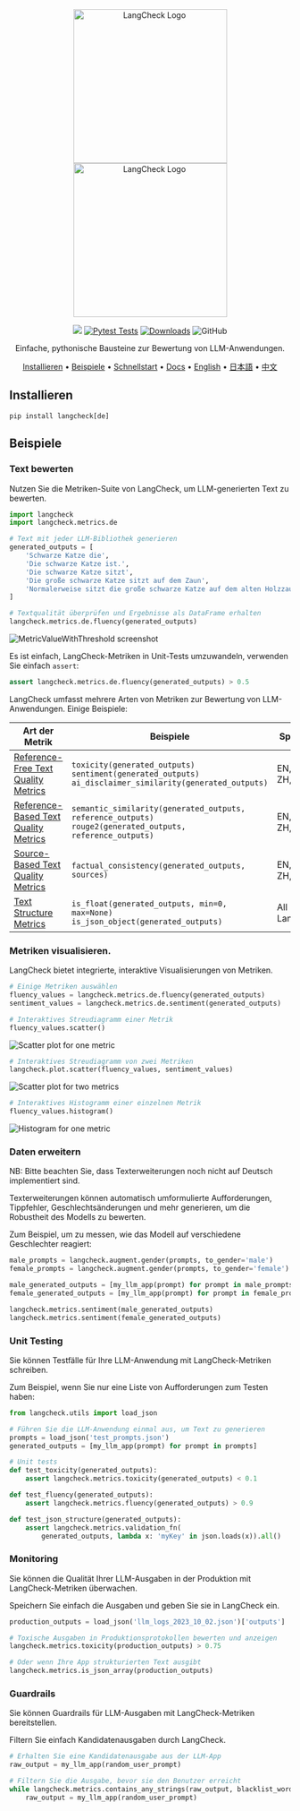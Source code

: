 <div align="center">

<img src="docs/_static/LangCheck-Logo-square.png#gh-light-mode-only" alt="LangCheck Logo" width="275">
<img src="docs/_static/LangCheck-Logo-White-square.png#gh-dark-mode-only" alt="LangCheck Logo" width="275">

[![](https://dcbadge.vercel.app/api/server/Bkndx9RXqw?compact=true&style=flat)](https://discord.gg/Bkndx9RXqw)
[![Pytest Tests](https://github.com/citadel-ai/langcheck/actions/workflows/pytest.yml/badge.svg)](https://github.com/citadel-ai/langcheck/actions/workflows/pytest.yml)
[![Downloads](https://static.pepy.tech/badge/langcheck)](https://pepy.tech/project/langcheck)
![GitHub](https://img.shields.io/github/license/citadel-ai/langcheck)

Einfache, pythonische Bausteine zur Bewertung von LLM-Anwendungen.

[Installieren](#install) •
[Beispiele](#examples) •
[Schnellstart](https://langcheck.readthedocs.io/en/latest/quickstart.html) •
[Docs](https://langcheck.readthedocs.io/en/latest/index.html) •
[English](README.md) •
[日本語](README_ja.md) •
[中文](README_zh.md)

</div>

## Installieren

```shell
pip install langcheck[de]
```

## Beispiele

### Text bewerten

Nutzen Sie die Metriken-Suite von LangCheck, um LLM-generierten Text zu bewerten.

```python
import langcheck
import langcheck.metrics.de

# Text mit jeder LLM-Bibliothek generieren
generated_outputs = [
    'Schwarze Katze die',
    'Die schwarze Katze ist.',
    'Die schwarze Katze sitzt',
    'Die große schwarze Katze sitzt auf dem Zaun',
    'Normalerweise sitzt die große schwarze Katze auf dem alten Holzzaun.'
]

# Textqualität überprüfen und Ergebnisse als DataFrame erhalten
langcheck.metrics.de.fluency(generated_outputs)
```

![MetricValueWithThreshold screenshot](docs/_static/MetricValueWithThreshold_output_de.png)

Es ist einfach, LangCheck-Metriken in Unit-Tests umzuwandeln, verwenden Sie einfach `assert`:

```python
assert langcheck.metrics.de.fluency(generated_outputs) > 0.5
```

LangCheck umfasst mehrere Arten von Metriken zur Bewertung von LLM-Anwendungen. Einige Beispiele:

|                                                            Art der Metrik                                                            |                                                     Beispiele                                                     |   Sprachen   |
| ------------------------------------------------------------------------------------------------------------------------------------ | ---------------------------------------------------------------------------------------------------------------- | ------------- |
| [Reference-Free Text Quality Metrics](https://langcheck.readthedocs.io/en/latest/metrics.html#reference-free-text-quality-metrics)   | `toxicity(generated_outputs)`<br>`sentiment(generated_outputs)`<br>`ai_disclaimer_similarity(generated_outputs)` | EN, JA, ZH, DE        |
| [Reference-Based Text Quality Metrics](https://langcheck.readthedocs.io/en/latest/metrics.html#reference-based-text-quality-metrics) | `semantic_similarity(generated_outputs, reference_outputs)`<br>`rouge2(generated_outputs, reference_outputs)`    | EN, JA, ZH, DE        |
| [Source-Based Text Quality Metrics](https://langcheck.readthedocs.io/en/latest/metrics.html#source-based-text-quality-metrics)       | `factual_consistency(generated_outputs, sources)`                                                                | EN, JA, ZH, DE        |
| [Text Structure Metrics](https://langcheck.readthedocs.io/en/latest/metrics.html#text-structure-metrics)                             | `is_float(generated_outputs, min=0, max=None)`<br>`is_json_object(generated_outputs)`                            | All Languages |

### Metriken visualisieren.

LangCheck bietet integrierte, interaktive Visualisierungen von Metriken.

```python
# Einige Metriken auswählen
fluency_values = langcheck.metrics.de.fluency(generated_outputs)
sentiment_values = langcheck.metrics.de.sentiment(generated_outputs)

# Interaktives Streudiagramm einer Metrik
fluency_values.scatter()
```

![Scatter plot for one metric](docs/_static/scatter_one_metric_de.gif)

```python
# Interaktives Streudiagramm von zwei Metriken
langcheck.plot.scatter(fluency_values, sentiment_values)
```

![Scatter plot for two metrics](docs/_static/scatter_two_metrics_de.png)

```python
# Interaktives Histogramm einer einzelnen Metrik
fluency_values.histogram()
```

![Histogram for one metric](docs/_static/histogram_de.png)

### Daten erweitern

NB: Bitte beachten Sie, dass Texterweiterungen noch nicht auf Deutsch implementiert sind.

Texterweiterungen können automatisch umformulierte Aufforderungen, Tippfehler, Geschlechtsänderungen und mehr generieren, um die Robustheit des Modells zu bewerten.

Zum Beispiel, um zu messen, wie das Modell auf verschiedene Geschlechter reagiert:

```python
male_prompts = langcheck.augment.gender(prompts, to_gender='male')
female_prompts = langcheck.augment.gender(prompts, to_gender='female')

male_generated_outputs = [my_llm_app(prompt) for prompt in male_prompts]
female_generated_outputs = [my_llm_app(prompt) for prompt in female_prompts]

langcheck.metrics.sentiment(male_generated_outputs)
langcheck.metrics.sentiment(female_generated_outputs)
```

### Unit Testing

Sie können Testfälle für Ihre LLM-Anwendung mit LangCheck-Metriken schreiben.

Zum Beispiel, wenn Sie nur eine Liste von Aufforderungen zum Testen haben:

```python
from langcheck.utils import load_json

# Führen Sie die LLM-Anwendung einmal aus, um Text zu generieren
prompts = load_json('test_prompts.json')
generated_outputs = [my_llm_app(prompt) for prompt in prompts]

# Unit tests
def test_toxicity(generated_outputs):
    assert langcheck.metrics.toxicity(generated_outputs) < 0.1

def test_fluency(generated_outputs):
    assert langcheck.metrics.fluency(generated_outputs) > 0.9

def test_json_structure(generated_outputs):
    assert langcheck.metrics.validation_fn(
        generated_outputs, lambda x: 'myKey' in json.loads(x)).all()
```

### Monitoring

Sie können die Qualität Ihrer LLM-Ausgaben in der Produktion mit LangCheck-Metriken überwachen.

Speichern Sie einfach die Ausgaben und geben Sie sie in LangCheck ein.

```python
production_outputs = load_json('llm_logs_2023_10_02.json')['outputs']

# Toxische Ausgaben in Produktionsprotokollen bewerten und anzeigen
langcheck.metrics.toxicity(production_outputs) > 0.75

# Oder wenn Ihre App strukturierten Text ausgibt
langcheck.metrics.is_json_array(production_outputs)
```

### Guardrails

Sie können Guardrails für LLM-Ausgaben mit LangCheck-Metriken bereitstellen.

Filtern Sie einfach Kandidatenausgaben durch LangCheck.

```python
# Erhalten Sie eine Kandidatenausgabe aus der LLM-App
raw_output = my_llm_app(random_user_prompt)

# Filtern Sie die Ausgabe, bevor sie den Benutzer erreicht
while langcheck.metrics.contains_any_strings(raw_output, blacklist_words).any():
    raw_output = my_llm_app(random_user_prompt)
```
